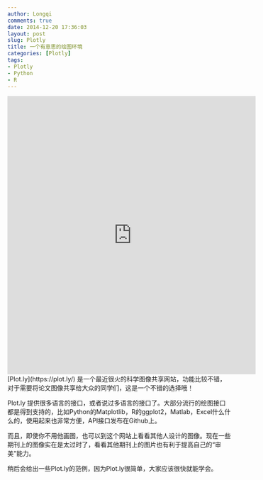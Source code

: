 ```yaml
---
author: Longqi
comments: true
date: 2014-12-20 17:36:03
layout: post
slug: Plotly
title: 一个有意思的绘图环境
categories: [Plotly]
tags:
- Plotly
- Python
- R
---
```

<iframe width="560" height="628" frameborder="0" seamless="seamless" scrolling="no" src="https://plot.ly/~chris/2252.embed?width=560&height=628"></iframe>
[Plot.ly](https://plot.ly/) 是一个最近很火的科学图像共享网站，功能比较不错，对于需要将论文图像共享给大众的同学们，这是一个不错的选择哦！

Plot.ly 提供很多语言的接口，或者说过多语言的接口了。大部分流行的绘图接口都是得到支持的，比如Python的Matplotlib，R的ggplot2，Matlab，Excel什么什么的，使用起来也非常方便，API接口发布在Github上。

而且，即使你不用他画图，也可以到这个网站上看看其他人设计的图像。现在一些期刊上的图像实在是太过时了，看看其他期刊上的图片也有利于提高自己的“审美”能力。

稍后会给出一些Plot.ly的范例，因为Plot.ly很简单，大家应该很快就能学会。

